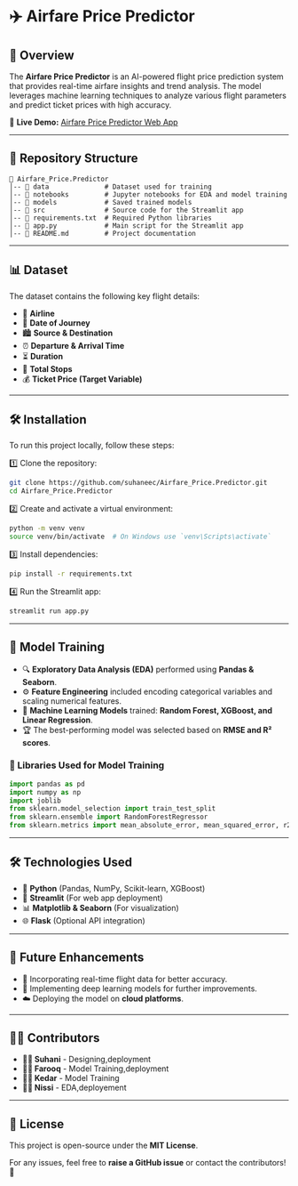 # ✈️ Airfare Price Predictor

## 🌟 Overview

The **Airfare Price Predictor** is an AI-powered flight price prediction system that provides real-time airfare insights and trend analysis. The model leverages machine learning techniques to analyze various flight parameters and predict ticket prices with high accuracy.

🔗 **Live Demo:** [Airfare Price Predictor Web App](https://airfare-price-predictor.streamlit.app/)

---

## 📂 Repository Structure

```
📂 Airfare_Price.Predictor
│-- 📂 data              # Dataset used for training
│-- 📂 notebooks         # Jupyter notebooks for EDA and model training
│-- 📂 models            # Saved trained models
│-- 📂 src               # Source code for the Streamlit app
│-- 📜 requirements.txt  # Required Python libraries
│-- 📜 app.py            # Main script for the Streamlit app
│-- 📜 README.md         # Project documentation
```

---

## 📊 Dataset

The dataset contains the following key flight details:

- 🛫 **Airline**
- 📅 **Date of Journey**
- 🏙️ **Source & Destination**
- ⏰ **Departure & Arrival Time**
- ⏳ **Duration**
- 🛑 **Total Stops**
- 💰 **Ticket Price (Target Variable)**

---

## 🛠️ Installation

To run this project locally, follow these steps:

1️⃣ Clone the repository:

```bash
git clone https://github.com/suhaneec/Airfare_Price.Predictor.git
cd Airfare_Price.Predictor
```

2️⃣ Create and activate a virtual environment:

```bash
python -m venv venv
source venv/bin/activate  # On Windows use `venv\Scripts\activate`
```

3️⃣ Install dependencies:

```bash
pip install -r requirements.txt
```

4️⃣ Run the Streamlit app:

```bash
streamlit run app.py
```

---

## 🤖 Model Training

- 🔍 **Exploratory Data Analysis (EDA)** performed using **Pandas & Seaborn**.
- ⚙️ **Feature Engineering** included encoding categorical variables and scaling numerical features.
- 🚀 **Machine Learning Models** trained: **Random Forest, XGBoost, and Linear Regression**.
- 🏆 The best-performing model was selected based on **RMSE and R² scores**.

### 📌 Libraries Used for Model Training

```python
import pandas as pd
import numpy as np
import joblib
from sklearn.model_selection import train_test_split
from sklearn.ensemble import RandomForestRegressor
from sklearn.metrics import mean_absolute_error, mean_squared_error, r2_score
```

---

## 🛠️ Technologies Used

- 🐍 **Python** (Pandas, NumPy, Scikit-learn, XGBoost)
- 🎨 **Streamlit** (For web app deployment)
- 📊 **Matplotlib & Seaborn** (For visualization)
- 🌐 **Flask** (Optional API integration)

---

## 🚀 Future Enhancements

- 📡 Incorporating real-time flight data for better accuracy.
- 🧠 Implementing deep learning models for further improvements.
- ☁️ Deploying the model on **cloud platforms**.

---

## 👨‍💻 Contributors

- **👩‍💻 Suhani** - Designing,deployment
- **🧑‍💻 Farooq** - Model Training,deployment
- **🧑‍💻 Kedar** - Model Training
- **👩‍💻 Nissi** - EDA,deployement

---

## 📜 License

This project is open-source under the **MIT License**.

For any issues, feel free to **raise a GitHub issue** or contact the contributors! 🚀

